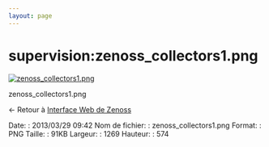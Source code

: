 ```yaml
---
layout: page
---
```


supervision:zenoss\_collectors1.png
===================================

[![zenoss\_collectors1.png](..//assets/media/supervision/zenoss_collectors1.png@cache=&w=900&h=407 "zenoss_collectors1.png")](..//assets/media/supervision/zenoss_collectors1.png@cache= "Afficher le fichier original")

zenoss\_collectors1.png

← Retour à [Interface Web de
Zenoss](../../zenoss/zenoss-interface.html "zenoss:zenoss-interface")

Date:
:   2013/03/29 09:42
Nom de fichier:
:   zenoss\_collectors1.png
Format:
:   PNG
Taille:
:   91KB
Largeur:
:   1269
Hauteur:
:   574

